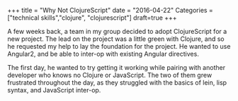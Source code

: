 +++
title = "Why Not ClojureScript"
date = "2016-04-22"
Categories = ["technical skills","clojure", "clojurescript"]
draft=true
+++

A few weeks back, a team in my group decided to adopt ClojureScript for a new
project. The lead on the project was a little green with Clojure, and so he
requested my help to lay the foundation for the project. He wanted to use
Angular2, and be able to inter-op with existing Angular directives.

The first day, he wanted to try getting it working while pairing with another
developer who knows no Clojure or JavaScript. The two of them grew frustrated
throughout the day, as they struggled with the basics of lein, lisp syntax, and
JavaScript inter-op.

